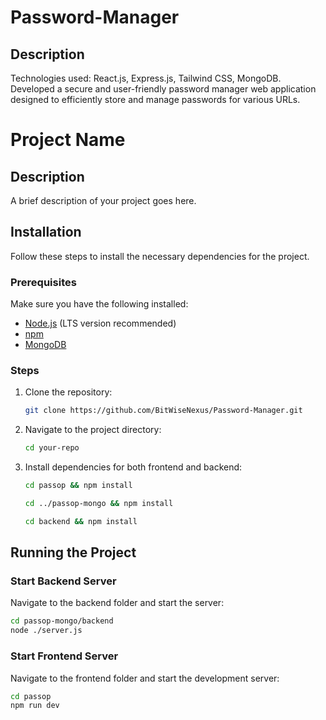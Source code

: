 # Password-Manager

## Description
Technologies used: React.js, Express.js, Tailwind CSS, MongoDB. 
Developed a secure and user-friendly password manager web application designed to efficiently store and manage passwords for various URLs.

# Project Name

## Description
A brief description of your project goes here.

## Installation
Follow these steps to install the necessary dependencies for the project.

### Prerequisites
Make sure you have the following installed:
- [Node.js](https://nodejs.org/) (LTS version recommended)
- [npm](https://www.npmjs.com/)
- [MongoDB](https://www.mongodb.com/) 

### Steps
1. Clone the repository:
   ```sh
   git clone https://github.com/BitWiseNexus/Password-Manager.git
   ```
2. Navigate to the project directory:
   ```sh
   cd your-repo
   ```
3. Install dependencies for both frontend and backend:
   ```sh
   cd passop && npm install
   ```
   ```sh
   cd ../passop-mongo && npm install
   ```
    ```sh
   cd backend && npm install
   ```

## Running the Project
### Start Backend Server
Navigate to the backend folder and start the server:
```sh
cd passop-mongo/backend
node ./server.js
```

### Start Frontend Server
Navigate to the frontend folder and start the development server:
```sh
cd passop
npm run dev
```

